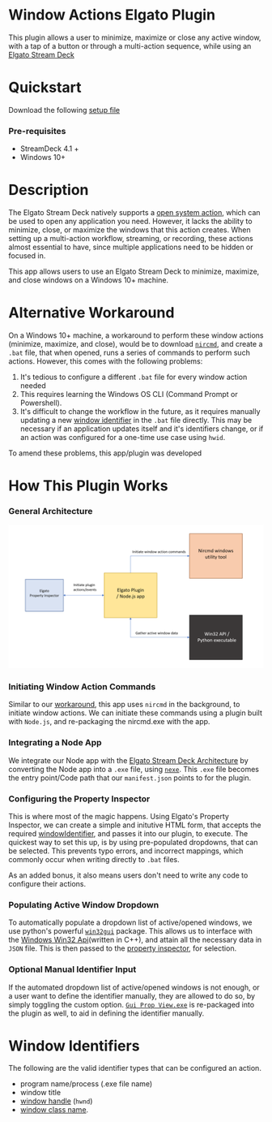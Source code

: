 # Window Actions Elgato Plugin

This plugin allows a user to minimize, maximize or close any active window, with a tap of a button or through a multi-action sequence, while using an [Elgato Stream Deck](https://www.elgato.com/en/stream-deck)

# Quickstart

Download the following [setup file](https://drive.google.com/file/d/1mroVV7V2V3_2YWg8qMXGMe77FMA3N7Vk/view?usp=sharing)

### Pre-requisites

- StreamDeck 4.1 + 
- Windows 10+

# Description

The Elgato Stream Deck natively supports a [open system action](https://help.elgato.com/hc/en-us/articles/360028234471-Elgato-Stream-Deck-System-Actions-Hotkey-Open-Website-Multimedia-#h_01G93K00TJB5BHV93JTTJ0YV80), which can be used to open any application you need. However, it lacks the ability to minimize, close, or maximize the windows that this action creates. When setting up a multi-action workflow, streaming, or recording, these actions almost essential to have, since multiple applications need to be hidden or focused in. 

This app allows users to use an Elgato Stream Deck to minimize, maximize, and close windows on a Windows 10+ machine. 

# Alternative Workaround

On a Windows 10+ machine, a workaround to perform these window actions (minimize, maximize, and close), would be to download [`nircmd`](https://www.nirsoft.net/utils/nircmd.html), and create a `.bat` file, that when opened, runs a series of commands to perform such actions. However, this comes with the following problems:

1. It's tedious to configure a different `.bat` file for every window action needed
2. This requires learning the Windows OS CLI (Command Prompt or Powershell).
3. It's difficult to change the workflow in the future, as it requires manually updating a new [window identifier](#window-identifiers) in the `.bat` file directly. This may be necessary if an application updates itself and it's identifiers change, or if an action was configured for a one-time use case using `hwid`.

To amend these problems, this app/plugin was developed

# How This Plugin Works
### General Architecture
![alt Window actions General Architecture Layout](./window-actions-architecture.png)
### Initiating Window Action Commands

Similar to our [workaround](#alternative-workaround), this app uses `nircmd` in the background, to initiate window actions. We can initiate these commands using a plugin built with `Node.js`, and re-packaging the nircmd.exe with the app. 

### Integrating a Node App

We integrate our Node app with the [Elgato Stream Deck Architecture](https://developer.elgato.com/documentation/stream-deck/sdk/plugin-architecture/) by converting the Node app into a `.exe` file, using [`nexe`](https://github.com/nexe/nexe). This `.exe` file becomes the entry point/Code path that our `manifest.json` points to for the plugin.

### Configuring the Property Inspector
This is where most of the magic happens. Using Elgato's Property Inspector, we can create a simple and initutive HTML form, that accepts the required [windowIdentifier](#window-identifiers), and passes it into our plugin, to execute. The quickest way to set this up, is by using pre-populated dropdowns, that can be selected. This prevents typo errors, and incorrect mappings,  which commonly occur when writing directly to `.bat` files.

As an added bonus, it also means users don't need to write any code to configure their actions.

### Populating Active Window Dropdown
To automatically populate a dropdown list of active/opened windows, we use python's powerful [`win32gui`](https://pypi.org/project/win32gui/#description) package. This allows us to interface with the [Windows Win32 Api](https://learn.microsoft.com/en-us/windows/win32/api/)(written in C++), and attain all the necessary data in `JSON` file. This is then passed to the [property inspector](#configuring-the-property-inspector), for selection.

### Optional Manual Identifier Input
If the automated dropdown list of active/opened windows is not enough, or a user want to define the identifier manually, they are allowed to do so, by simply toggling the custom option. [`Gui Prop View.exe`](https://www.nirsoft.net/utils/gui_prop_view.html) is re-packaged into the plugin as well, to aid in defining the identifier manually.

# Window Identifiers

The following are the valid identifier types that can be configured an action.

- program name/process (.exe file name)
- window title
- [window handle](https://learn.microsoft.com/en-us/windows/apps/develop/ui-input/retrieve-hwnd) (`hwnd`)
- [window class name](https://learn.microsoft.com/en-us/windows/win32/winmsg/about-window-classes).
